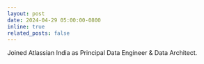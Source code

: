```yaml
---
layout: post
date: 2024-04-29 05:00:00-0800
inline: true
related_posts: false
---
```


Joined Atlassian India as Principal Data Engineer & Data Architect. 
